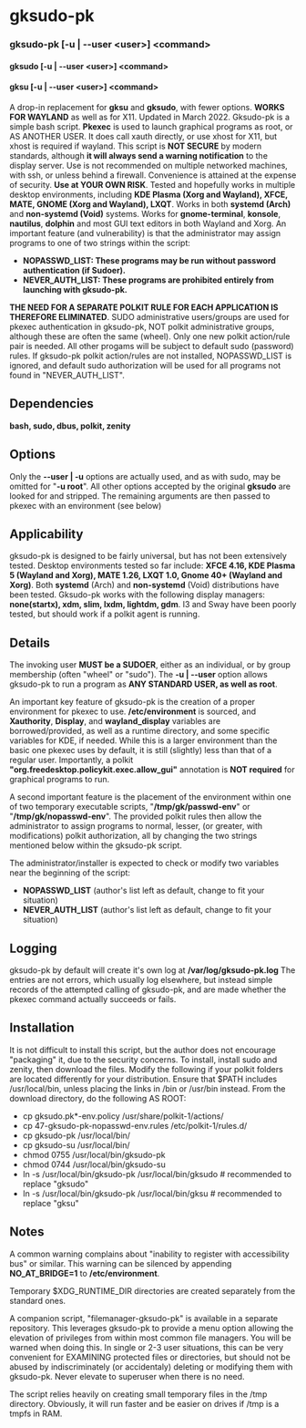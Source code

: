 # gksudo-pk
### gksudo-pk [-u | --user \<user\>] \<command\>
#### gksudo [-u | --user \<user\>] \<command\>
#### gksu [-u | --user \<user\>] \<command\>
A drop-in replacement for **gksu** and **gksudo**, with fewer options. **WORKS FOR WAYLAND** as well as for X11. Updated in March 2022. Gksudo-pk is a simple bash script. **Pkexec** is used to launch graphical programs as root, or AS ANOTHER USER. It does call xauth directly, or use xhost for X11, but xhost is required if wayland. This script is **NOT SECURE** by modern standards, although **it will always send a warning notification** to the display server. Use is not recommended on multiple networked machines, with ssh, or unless behind a firewall. Convenience is attained at the expense of security. **Use at YOUR OWN RISK**. Tested and hopefully works in multiple desktop environments, including **KDE Plasma (Xorg and Wayland), XFCE, MATE, GNOME (Xorg and Wayland), LXQT**. Works in both **systemd (Arch)** and **non-systemd (Void)** systems.  Works for **gnome-terminal**, **konsole**, **nautilus**, **dolphin** and most GUI text editors in both Wayland and Xorg. An important feature (and vulnerability) is that the administrator may assign programs to one of two strings within the script:

- **NOPASSWD_LIST: These programs may be run without password authentication (if Sudoer).**
- **NEVER_AUTH_LIST: These programs are prohibited entirely from launching with gksudo-pk.**

**THE NEED FOR A SEPARATE POLKIT RULE FOR EACH APPLICATION IS THEREFORE ELIMINATED**. SUDO administrative users/groups are used for pkexec authentication in gksudo-pk, NOT polkit administrative groups, although these are often the same (wheel). Only one new polkit action/rule pair is needed.  All other progams will be subject to default sudo (password) rules.  If gksudo-pk polkit action/rules are not installed, NOPASSWD_LIST is ignored, and default sudo authorization will be used for all programs not found in "NEVER_AUTH_LIST".

## Dependencies
**bash, sudo, dbus, polkit, zenity**


## Options
Only the **--user | -u** options are actually used, and as with sudo, may be omitted for "**-u root**".  All other options accepted by the original **gksudo** are looked for and stripped.  The remaining arguments are then passed to pkexec with an environment (see below)

## Applicability
gksudo-pk is designed to be fairly universal, but has not been extensively tested. Desktop environments tested so far include:
**XFCE 4.16, KDE Plasma 5 (Wayland and Xorg), MATE 1.26, LXQT 1.0, Gnome 40+ (Wayland and Xorg)**. Both **systemd** (Arch) and **non-systemd** (Void) distributions have been tested. Gksudo-pk works with the following display managers: **none(startx), xdm, slim, lxdm, lightdm, gdm**. I3 and Sway have been poorly tested, but should work if a polkit agent is running.

## Details
The invoking user **MUST be a SUDOER**, either as an individual, or by group membership (often "wheel" or "sudo"). The **-u | --user** option allows gksudo-pk to run a program as **ANY STANDARD USER, as well as root**.  

An important key feature of gksudo-pk is the creation of a proper environment for pkexec to use.  **/etc/environment** is sourced, and **Xauthority**, **Display**, and **wayland_display** variables are borrowed/provided, as well as a runtime directory, and some specific variables for KDE, if needed.  While this is a larger environment than the basic one pkexec uses by default, it is still (slightly) less than that of a regular user.  Importantly, a polkit **"org.freedesktop.policykit.exec.allow_gui"** annotation is **NOT required** for graphical programs to run.

A second important feature is the placement of the environment within one of two temporary executable scripts, "**/tmp/gk/passwd-env**" or "**/tmp/gk/nopasswd-env**".  The provided polkit rules then allow the administrator to assign programs to normal, lesser, (or greater, with modifications) polkit authorization, all by changing the two strings mentioned below within the gksudo-pk script.

The administrator/installer is expected to check or modify two variables near the beginning of the script:
- **NOPASSWD_LIST**   (author's list left as default, change to fit your situation)
- **NEVER_AUTH_LIST**  (author's list left as default, change to fit your situation)

## Logging
gksudo-pk by default will create it's own log at **/var/log/gksudo-pk.log**  The entries are not errors, which usually log elsewhere, but instead simple records of the attempted calling of gksudo-pk, and are made whether the pkexec command actually succeeds or fails. 

## Installation
It is not difficult to install this script, but the author does not encourage "packaging" it, due to the security concerns.  To install, install sudo and zenity, then download the files. Modify the following if your polkit folders are located differently for your distribution.  Ensure that $PATH includes /usr/local/bin, unless placing the links in /bin or /usr/bin instead. From the download directory, do the following AS ROOT:

- cp 	gksudo.pk*-env.policy /usr/share/polkit-1/actions/
- cp 47-gksudo-pk-nopasswd-env.rules /etc/polkit-1/rules.d/
- cp gksudo-pk /usr/local/bin/
- cp gksudo-su /usr/local/bin/
- chmod 0755 /usr/local/bin/gksudo-pk
- chmod 0744 /usr/local/bin/gksudo-su
- ln -s /usr/local/bin/gksudo-pk /usr/local/bin/gksudo   # recommended to replace "gksudo"
- ln -s /usr/local/bin/gksudo-pk /usr/local/bin/gksu     # recommended to replace "gksu"
 
## Notes
A common warning complains about "inability to register with accessibility bus" or similar.  This warning can be silenced by appending **NO_AT_BRIDGE=1** to **/etc/environment**.

Temporary $XDG_RUNTIME_DIR directories are created separately from the standard ones.

A companion script, "filemanager-gksudo-pk" is available in a separate repository. This leverages gksudo-pk to provide a menu option allowing the elevation of privileges from within most common file managers. You will be warned when doing this. In single or 2-3 user situations, this can be very convenient for EXAMINING protected files or directories, but should not be abused by indiscriminately (or accidentaly) deleting or modifying them with gksudo-pk.  Never elevate to superuser when there is no need.

The script relies heavily on creating small temporary files in the /tmp directory.  Obviously, it will run faster and be easier on drives if /tmp is a tmpfs in RAM.
